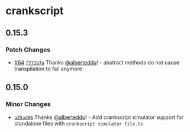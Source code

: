 # crankscript

## 0.15.3

### Patch Changes

-   [#64](https://github.com/crankscript/crankscript/pull/64) [`f771b7a`](https://github.com/crankscript/crankscript/commit/f771b7a9414fcca89ac2e50cda85d171e127927e) Thanks [@alberteddu](https://github.com/alberteddu)! - abstract methods do not cause transpilation to fail anymore

## 0.15.0

### Minor Changes

-   [`a25ad06`](https://github.com/crankscript/crankscript/commit/a25ad06575995c2e39a8352586a81d72d8cc1199) Thanks [@alberteddu](https://github.com/alberteddu)! - Add crankscript simulator support for standalone files with `crankscript simulator file.ts`
